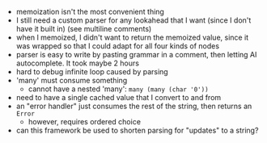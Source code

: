 - memoization isn't the most convenient thing
- I still need a custom parser for any lookahead that I want (since I don't have it built in) (see multiline comments)
- when I memoized, I didn't want to return the memoized value, since it was wrapped so that I could adapt for all four kinds of nodes
- parser is easy to write by pasting grammar in a comment, then letting AI autocomplete. It took maybe 2 hours
- hard to debug infinite loop caused by parsing
- 'many' must consume something
  - cannot have a nested 'many': `many (many (char '0'))`
- need to have a single cached value that I convert to and from
- an "error handler" just consumes the rest of the string, then returns an `Error`
  - however, requires ordered choice
- can this framework be used to shorten parsing for "updates" to a string?
